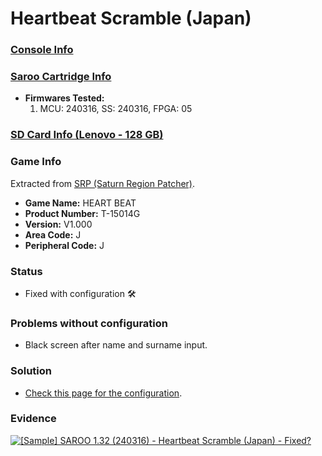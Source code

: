 # Heartbeat Scramble (Japan)

### [Console Info](../../../../Info/Consoles/VA13/README.md)

### [Saroo Cartridge Info](../../../../Info/Cartridges/RetroGameParadiseStore/1.32F/README.md)

- <b>Firmwares Tested:</b>
  1. MCU: 240316, SS: 240316, FPGA: 05

### [SD Card Info (Lenovo - 128 GB)](../../../../Info/SdCards/Lenovo/128GB/README.md)

### Game Info

Extracted from [SRP (Saturn Region Patcher)](https://segaxtreme.net/resources/saturn-region-patcher.81/download).

- <b>Game Name:</b> HEART BEAT
- <b>Product Number:</b> T-15014G
- <b>Version:</b> V1.000
- <b>Area Code:</b> J
- <b>Peripheral Code:</b> J

### Status

- Fixed with configuration :hammer_and_wrench:

### Problems without configuration

- Black screen after name and surname input.

### Solution

- [Check this page for the configuration](https://github.com/williamdsw/saroo-configuration-list/blob/master/J/T-15014G/README.md).

### Evidence

[![[Sample] SAROO 1.32 (240316) - Heartbeat Scramble (Japan) - Fixed?](https://img.youtube.com/vi/XnO39uyaT1U/0.jpg)](https://www.youtube.com/watch?v=XnO39uyaT1U)
